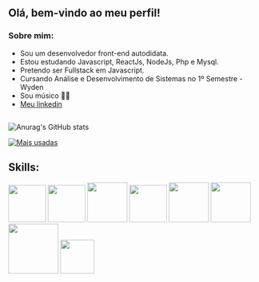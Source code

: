 ## Olá, bem-vindo ao meu perfil!

### Sobre mim:
- Sou um desenvolvedor front-end autodidata.
- Estou estudando Javascript, ReactJs, NodeJs, Php e Mysql.
- Pretendo ser Fullstack em Javascript.
- Cursando Análise e Desenvolvimento de Sistemas no 1º Semestre - Wyden
- Sou músico 🎹🎸
- <a href="https://www.linkedin.com/in/fagnernunes/">Meu linkedin</a>

##

![Anurag's GitHub stats](https://github-readme-stats.vercel.app/api?username=FagnerNunes&show_icons=true&theme=transparent&title_color=50B5FF&text_color=c9d1d9&icon_color=0085FA)

[![Mais usadas](https://github-readme-stats.vercel.app/api/top-langs/?username=FagnerNunes&layout=compact&theme=transparent&title_color=50B5FF&text_color=c9d1d9&icon_color=0085FA)](https://github.com/FagnerNunes/github-readme-stats)

## Skills:

<div style="display: inline-block">
  <img src="https://cdn.jsdelivr.net/gh/devicons/devicon/icons/html5/html5-original.svg" width="75" />
  <img src="https://cdn.jsdelivr.net/gh/devicons/devicon/icons/css3/css3-original.svg" width="75" />
  <img src="https://cdn.jsdelivr.net/gh/devicons/devicon/icons/sass/sass-original.svg" width="80" />
  <img src="https://cdn.jsdelivr.net/gh/devicons/devicon/icons/javascript/javascript-original.svg" width="75" />
  <img src="https://cdn.jsdelivr.net/gh/devicons/devicon/icons/react/react-original.svg" width="80" />
  <img src="https://cdn.jsdelivr.net/gh/devicons/devicon/icons/php/php-original.svg" width="80" />
  <img src="https://cdn.jsdelivr.net/gh/devicons/devicon/icons/mysql/mysql-original-wordmark.svg" width="100" />
  <img src="https://cdn.jsdelivr.net/gh/devicons/devicon/icons/figma/figma-original.svg" width="68" />
</div>

          
